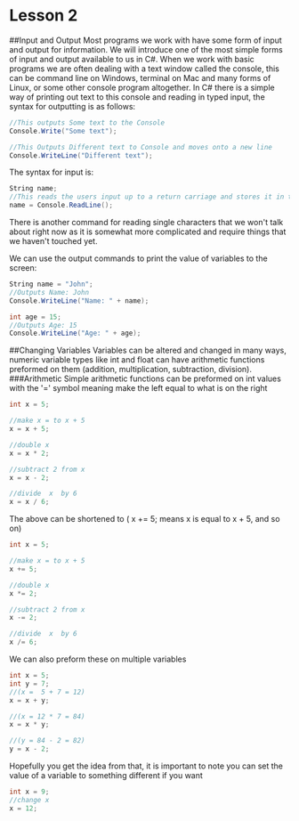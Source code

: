 Lesson 2
================  

##Input and Output
Most programs we work with have some form of input and output for information. We will introduce one of the most simple forms of input and output available to us in C#. 
When we work with basic programs we are often dealing with a text window called the console, this can be command line on Windows, terminal on Mac and many forms 
of Linux, or some other console program altogether. In C# there is a simple way of printing out text to this console and reading in typed input, the syntax for outputting is 
as follows:<br>
```C#
//This outputs Some text to the Console
Console.Write("Some text");

//This Outputs Different text to Console and moves onto a new line
Console.WriteLine("Different text");
``` 
The syntax for input is:<br>
```C# 
String name;
//This reads the users input up to a return carriage and stores it in the String name
name = Console.ReadLine();
```
There is another command for reading single characters that we won't talk about right now as it is somewhat more complicated and require things that we haven't touched yet.

We can use the output commands to print the value of variables to the screen:
```C#
String name = "John";
//Outputs Name: John
Console.WriteLine("Name: " + name);

int age = 15;
//Outputs Age: 15
Console.WriteLine("Age: " + age);
``` 

##Changing Variables
Variables can be altered and changed in many ways, numeric variable types like int and float can have arithmetic functions preformed on them (addition, multiplication, subtraction, division). 
###Arithmetic
Simple arithmetic functions can be preformed on int values with the '=' symbol meaning make the left equal to what is on the right
```C#
int x = 5;

//make x = to x + 5  	
x = x + 5;

//double x  				
x = x * 2;

//subtract 2 from x
x = x - 2;

//divide  x  by 6
x = x / 6;
```
The above can be shortened to ( x += 5; means x is equal to x + 5, and so on)
```C#
int x = 5;

//make x = to x + 5  	
x += 5;

//double x  				
x *= 2;

//subtract 2 from x
x -= 2;

//divide  x  by 6
x /= 6;
```
We can also preform these on multiple variables
```C#
int x = 5;
int y = 7;
//(x =  5 + 7 = 12)
x = x + y;

//(x = 12 * 7 = 84)
x = x * y;

//(y = 84 - 2 = 82)
y = x - 2;
``` 
Hopefully you get the idea from that, it is important to note you can set the value of a variable to something different if you want
```C# 
int x = 9;
//change x 
x = 12;
```
